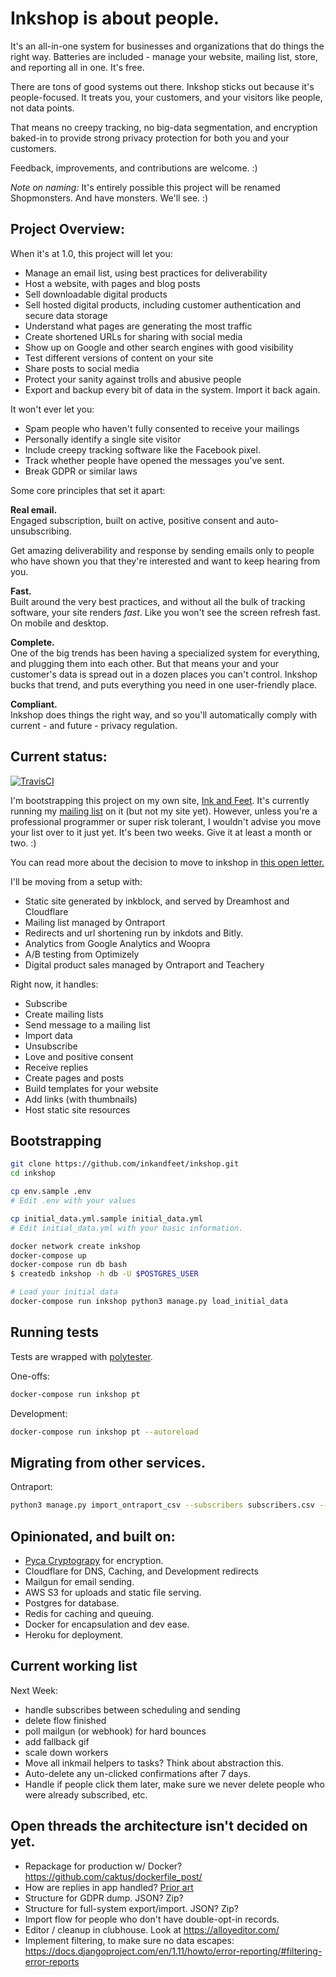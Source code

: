 
# Inkshop is about people.

It's an all-in-one system for businesses and organizations that do things the right way.  Batteries are included - manage your website, mailing list, store, and reporting all in one.  It's free.

There are tons of good systems out there.  Inkshop sticks out because it's people-focused.  It treats you, your customers, and your visitors like people, not data points.

That means no creepy tracking, no big-data segmentation, and encryption baked-in to provide strong privacy protection for both you and your customers.

Feedback, improvements, and contributions are welcome. :)

*Note on naming:*  It's entirely possible this project will be renamed Shopmonsters.  And have monsters.   We'll see. :)

## Project Overview:

When it's at 1.0, this project will let you:
- Manage an email list, using best practices for deliverability
- Host a website, with pages and blog posts
- Sell downloadable digital products
- Sell hosted digital products, including customer authentication and secure data storage
- Understand what pages are generating the most traffic
- Create shortened URLs for sharing with social media
- Show up on Google and other search engines with good visibility
- Test different versions of content on your site
- Share posts to social media
- Protect your sanity against trolls and abusive people
- Export and backup every bit of data in the system.  Import it back again.

It won't ever let you:
- Spam people who haven't fully consented to receive your mailings
- Personally identify a single site visitor
- Include creepy tracking software like the Facebook pixel.
- Track whether people have opened the messages you've sent.
- Break GDPR or similar laws


Some core principles that set it apart:

**Real email.**<br/>
Engaged subscription, built on active, positive consent and auto-unsubscribing.

Get amazing deliverability and response by sending emails only to people who have shown you that they're interested and want to keep hearing from you.

**Fast.**<br/>
Built around the very best practices, and without all the bulk of tracking software, your site renders _fast_.  Like you won't see the screen refresh fast.  On mobile and desktop.

**Complete.**<br/>
One of the big trends has been having a specialized system for everything, and plugging them into each other.  But that means your and your customer's data is spread out in a dozen places you can't control.  Inkshop bucks that trend, and puts everything you need in one user-friendly place.

**Compliant.**<br/>
Inkshop does things the right way, and so you'll automatically comply with current - and future - privacy regulation.


## Current status:

[![TravisCI](https://travis-ci.org/inkandfeet/inkshop.svg?branch=master)](https://travis-ci.org/inkandfeet/inkshop)


I'm bootstrapping this project on my own site, [Ink and Feet](https://inkandfeet.com).   It's currently running my [mailing list](https://inkandfeet.com/letter) on it (but not my site yet). However, unless you're a professional programmer or super risk tolerant, I wouldn't advise you move your list over to it just yet.  It's been two weeks. Give it at least a month or two. :)

You can read more about the decision to move to inkshop in [this open letter.](https://inkandfeet.com/letter-april-28-2019-ants-being-watched-and-building-a-better-future)

I'll be moving from a setup with:
- Static site generated by inkblock, and served by Dreamhost and Cloudflare
- Mailing list managed by Ontraport
- Redirects and url shortening run by inkdots and Bitly.
- Analytics from Google Analytics and Woopra
- A/B testing from Optimizely
- Digital product sales managed by Ontraport and Teachery


Right now, it handles:
- Subscribe
- Create mailing lists
- Send message to a mailing list
- Import data
- Unsubscribe
- Love and positive consent
- Receive replies
- Create pages and posts
- Build templates for your website
- Add links (with thumbnails)
- Host static site resources


## Bootstrapping

```bash
git clone https://github.com/inkandfeet/inkshop.git
cd inkshop

cp env.sample .env
# Edit .env with your values

cp initial_data.yml.sample initial_data.yml
# Edit initial_data.yml with your basic information.

docker network create inkshop
docker-compose up
docker-compose run db bash
$ createdb inkshop -h db -U $POSTGRES_USER

# Load your initial data
docker-compose run inkshop python3 manage.py load_initial_data

```


## Running tests

Tests are wrapped with [polytester](https://github.com/skoczen/polytester).

One-offs:

```bash
docker-compose run inkshop pt
```

Development:

```bash
docker-compose run inkshop pt --autoreload
```


## Migrating from other services.

Ontraport:


```bash
python3 manage.py import_ontraport_csv --subscribers subscribers.csv --hard_bounce hard_bounces.csv  --newsletter my-newsletter
```


## Opinionated, and built on:
- [Pyca Cryptograpy](https://github.com/pyca/cryptography) for encryption.
- Cloudflare for DNS, Caching, and Development redirects
- Mailgun for email sending.
- AWS S3 for uploads and static file serving.
- Postgres for database.
- Redis for caching and queuing.
- Docker for encapsulation and dev ease.
- Heroku for deployment.



## Current working list

Next Week:
- handle subscribes between scheduling and sending
- delete flow finished
- poll mailgun (or webhook) for hard bounces
- add fallback gif
- scale down workers
- Move all inkmail helpers to tasks?  Think about abstraction this.
- Auto-delete any un-clicked confirmations after 7 days.
- Handle if people click them later, make sure we never delete people who were already subscribed, etc.


## Open threads the architecture isn't decided on yet.
- Repackage for production w/ Docker? https://github.com/caktus/dockerfile_post/
- How are replies in app handled?  [Prior art](https://medium.com/issacaption/using-a-custom-domain-in-gmail-for-free-with-mailgun-and-sendgrid-2c54e681f378)
- Structure for GDPR dump.  JSON?  Zip?
- Structure for full-system export/import.  JSON?  Zip?
- Import flow for people who don't have double-opt-in records.
- Editor / cleanup in clubhouse.  Look at https://alloyeditor.com/
- Implement filtering, to make sure no data escapes: https://docs.djangoproject.com/en/1.11/howto/error-reporting/#filtering-error-reports